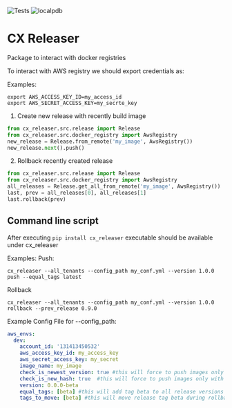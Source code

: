 
![Tests](https://github.com/CiscoAandI/cx_releaser/actions/workflows/tests.yml/badge.svg)
![localpdb](https://img.shields.io/pypi/v/cx_releaser)

# CX Releaser

Package to interact with docker registries

To interact with AWS registry we should
export credentials as:

Examples:
```
export AWS_ACCESS_KEY_ID=my_access_id
export AWS_SECRET_ACCESS_KEY=my_secrte_key
```
1. Create new release with recently build image

```python
from cx_releaser.src.release import Release
from cx_releaser.src.docker_registry import AwsRegistry
new_release = Release.from_remote('my_image', AwsRegistry())
new_release.next().push()
```

2. Rollback recently created release

```python
from cx_releaser.src.release import Release
from cx_releaser.src.docker_registry import AwsRegistry
all_releases = Release.get_all_from_remote('my_image', AwsRegistry())
last, prev = all_releases[0], all_releases[1]
last.rollback(prev)
```

## Command line script
After executing 
```pip install cx_releaser```
executable should be available under cx_releaser

Examples:
Push:
```
cx_releaser --all_tenants --config_path my_conf.yml --version 1.0.0 push --equal_tags latest
```

Rollback
```
cx_releaser --all_tenants --config_path my_conf.yml --version 1.0.0 rollback --prev_release 0.9.0
```

Example Config File for --config_path:
```yaml
aws_envs:
  dev:
    account_id: '131413450532'
    aws_access_key_id: my_access_key
    aws_secret_access_key: my_secret
    image_name: my_image
    check_is_newest_version: true #this will force to push images only with greater versions
    check_is_new_hash: true  #this will force to push images only with new content (different sha256 hash)
    version: 0.0.0-beta
    equal_tags: [beta] #this will add tag beta to all release versions
    tags_to_move: [beta] #this will move release tag beta during rollback to pointed release
```